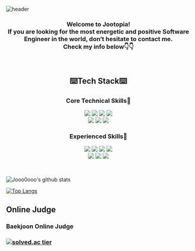 
![header](https://capsule-render.vercel.app/api?type=soft&color=gradient&text=Joo&height=200&fontSize=100&animation=twinkling)

<h3 style="text-align:center;">Welcome to Jootopia!<br/>
If you are looking for the most energetic and positive Software Engineer in the world, don’t hesitate to contact me.<br/>
Check my info below👇👇</h3>
<br/>

<h2 style="text-align: center;">⌨️Tech Stack⌨️</h2>
<h3 style="text-align: center;">Core Technical Skills🥇</h3>
<p style="text-align: center;">
<img  src="https://img.shields.io/badge/Java-007396?style=flat&logo=Java&logoColor=white"/></a>
<img  src="https://img.shields.io/badge/HTML5-E34F26?style=flat&logo=HTML5&logoColor=white"/></a>
<img  src="https://img.shields.io/badge/CSS3-1572B6?style=flat&logo=CSS3&logoColor=white"/></a>
<img  src="https://img.shields.io/badge/javaScript-F7DF1E?style=flat&logo=JavaScript&logoColor=black"/>
</a><br>
<img  src="https://img.shields.io/badge/PostgreSQL-336791?style=flat&logo=PostgreSQL&logoColor=white"/></a>
<img  src="https://img.shields.io/badge/Spring-6DB33F?style=flat&logo=Spring&logoColor=white"/></a>
<img  src="https://img.shields.io/badge/SpringBoot-6DB33F?style=flat&logo=Spring&logoColor=white"/></a>
</p>

<h3 style="text-align: center;">Experienced Skills🥈</h3>
<p style="text-align: center;">
<img  src="https://img.shields.io/badge/C-A8B9CC?style=flat&logo=C&logoColor=white"/></a>
<img  src="https://img.shields.io/badge/C++-00599C?style=flat&logo=C%2B%2B&logoColor=white"/></a>
<img  src="https://img.shields.io/badge/Python-3776AB?style=flat&logo=Python&logoColor=white"/></a>
<img  src="https://img.shields.io/badge/React-61DAFB?style=flat&logo=React&logoColor=black"/></a><br/>
<img  src="https://img.shields.io/badge/WordPress-21759B?style=flat&logo=WordPress&logoColor=white"/></a>
<img  src="https://img.shields.io/badge/MySQL-4479A1?style=flat&logo=MySQL&logoColor=white"/></a>
<img  src="https://img.shields.io/badge/Amazon AWS-232F3E?style=flat&logo=Amazon AWS&logoColor=white"/></a>
</p>
<br/>

![Jooo0ooo's github stats](https://github-readme-stats.vercel.app/api?username=jooo0ooo&show_icons=true&theme=dracula)

[![Top Langs](https://github-readme-stats.vercel.app/api/top-langs/?username=jooo0ooo&layout=compact&theme=dracula)](https://github.com/jooo0ooo/github-readme-stats)

<h2>Online Judge</h2>
<h3>Baekjoon Online Judge<h3>

[![solved.ac tier](http://mazassumnida.wtf/api/v2/generate_badge?boj=wldn3634)](https://solved.ac/wldn3634)
<!--
**jooo0ooo/jooo0ooo** is a ✨ _special_ ✨ repository because its `README.md` (this file) appears on your GitHub profile.

Here are some ideas to get you started:

- 🔭 I’m currently working on ...
- 🌱 I’m currently learning ...
- 👯 I’m looking to collaborate on ...
- 🤔 I’m looking for help with ...
- 💬 Ask me about ...
- 📫 How to reach me: ...
- 😄 Pronouns: ...
- ⚡ Fun fact: ...
-->
